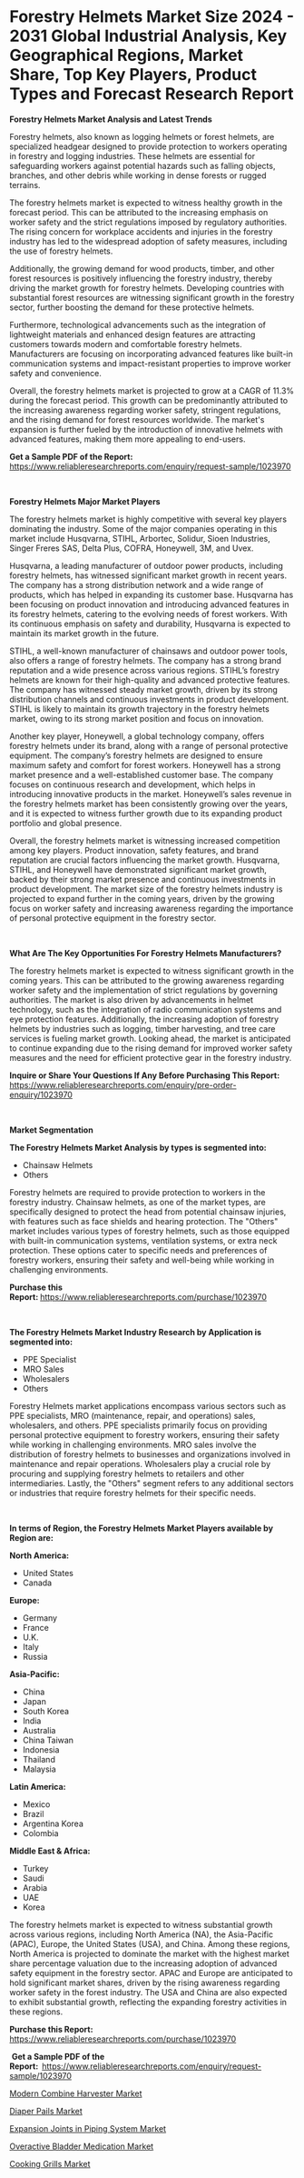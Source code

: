 <p><h1>Forestry Helmets Market Size 2024 - 2031 Global Industrial Analysis, Key Geographical Regions, Market Share, Top Key Players, Product Types and Forecast Research Report</h1></p><p><strong>Forestry Helmets Market Analysis and Latest Trends</strong></p>
<p><p>Forestry helmets, also known as logging helmets or forest helmets, are specialized headgear designed to provide protection to workers operating in forestry and logging industries. These helmets are essential for safeguarding workers against potential hazards such as falling objects, branches, and other debris while working in dense forests or rugged terrains.</p><p>The forestry helmets market is expected to witness healthy growth in the forecast period. This can be attributed to the increasing emphasis on worker safety and the strict regulations imposed by regulatory authorities. The rising concern for workplace accidents and injuries in the forestry industry has led to the widespread adoption of safety measures, including the use of forestry helmets.</p><p>Additionally, the growing demand for wood products, timber, and other forest resources is positively influencing the forestry industry, thereby driving the market growth for forestry helmets. Developing countries with substantial forest resources are witnessing significant growth in the forestry sector, further boosting the demand for these protective helmets.</p><p>Furthermore, technological advancements such as the integration of lightweight materials and enhanced design features are attracting customers towards modern and comfortable forestry helmets. Manufacturers are focusing on incorporating advanced features like built-in communication systems and impact-resistant properties to improve worker safety and convenience.</p><p>Overall, the forestry helmets market is projected to grow at a CAGR of 11.3% during the forecast period. This growth can be predominantly attributed to the increasing awareness regarding worker safety, stringent regulations, and the rising demand for forest resources worldwide. The market's expansion is further fueled by the introduction of innovative helmets with advanced features, making them more appealing to end-users.</p></p>
<p><strong>Get a Sample PDF of the Report:&nbsp;</strong> <a href="https://www.reliableresearchreports.com/enquiry/request-sample/1023970">https://www.reliableresearchreports.com/enquiry/request-sample/1023970</a></p>
<p>&nbsp;</p>
<p><strong>Forestry Helmets Major Market Players</strong></p>
<p><p>The forestry helmets market is highly competitive with several key players dominating the industry. Some of the major companies operating in this market include Husqvarna, STIHL, Arbortec, Solidur, Sioen Industries, Singer Freres SAS, Delta Plus, COFRA, Honeywell, 3M, and Uvex.</p><p>Husqvarna, a leading manufacturer of outdoor power products, including forestry helmets, has witnessed significant market growth in recent years. The company has a strong distribution network and a wide range of products, which has helped in expanding its customer base. Husqvarna has been focusing on product innovation and introducing advanced features in its forestry helmets, catering to the evolving needs of forest workers. With its continuous emphasis on safety and durability, Husqvarna is expected to maintain its market growth in the future.</p><p>STIHL, a well-known manufacturer of chainsaws and outdoor power tools, also offers a range of forestry helmets. The company has a strong brand reputation and a wide presence across various regions. STIHL’s forestry helmets are known for their high-quality and advanced protective features. The company has witnessed steady market growth, driven by its strong distribution channels and continuous investments in product development. STIHL is likely to maintain its growth trajectory in the forestry helmets market, owing to its strong market position and focus on innovation.</p><p>Another key player, Honeywell, a global technology company, offers forestry helmets under its brand, along with a range of personal protective equipment. The company’s forestry helmets are designed to ensure maximum safety and comfort for forest workers. Honeywell has a strong market presence and a well-established customer base. The company focuses on continuous research and development, which helps in introducing innovative products in the market. Honeywell’s sales revenue in the forestry helmets market has been consistently growing over the years, and it is expected to witness further growth due to its expanding product portfolio and global presence.</p><p>Overall, the forestry helmets market is witnessing increased competition among key players. Product innovation, safety features, and brand reputation are crucial factors influencing the market growth. Husqvarna, STIHL, and Honeywell have demonstrated significant market growth, backed by their strong market presence and continuous investments in product development. The market size of the forestry helmets industry is projected to expand further in the coming years, driven by the growing focus on worker safety and increasing awareness regarding the importance of personal protective equipment in the forestry sector.</p></p>
<p>&nbsp;</p>
<p><strong>What Are The Key Opportunities For Forestry Helmets Manufacturers?</strong></p>
<p><p>The forestry helmets market is expected to witness significant growth in the coming years. This can be attributed to the growing awareness regarding worker safety and the implementation of strict regulations by governing authorities. The market is also driven by advancements in helmet technology, such as the integration of radio communication systems and eye protection features. Additionally, the increasing adoption of forestry helmets by industries such as logging, timber harvesting, and tree care services is fueling market growth. Looking ahead, the market is anticipated to continue expanding due to the rising demand for improved worker safety measures and the need for efficient protective gear in the forestry industry.</p></p>
<p><strong>Inquire or Share Your Questions If Any Before Purchasing This Report:</strong> <a href="https://www.reliableresearchreports.com/enquiry/pre-order-enquiry/1023970">https://www.reliableresearchreports.com/enquiry/pre-order-enquiry/1023970</a></p>
<p>&nbsp;</p>
<p><strong>Market Segmentation</strong></p>
<p><strong>The Forestry Helmets Market Analysis by types is segmented into:</strong></p>
<p><ul><li>Chainsaw Helmets</li><li>Others</li></ul></p>
<p><p>Forestry helmets are required to provide protection to workers in the forestry industry. Chainsaw helmets, as one of the market types, are specifically designed to protect the head from potential chainsaw injuries, with features such as face shields and hearing protection. The "Others" market includes various types of forestry helmets, such as those equipped with built-in communication systems, ventilation systems, or extra neck protection. These options cater to specific needs and preferences of forestry workers, ensuring their safety and well-being while working in challenging environments.</p></p>
<p><strong>Purchase this Report:&nbsp;</strong><a href="https://www.reliableresearchreports.com/purchase/1023970">https://www.reliableresearchreports.com/purchase/1023970</a></p>
<p>&nbsp;</p>
<p><strong>The Forestry Helmets Market Industry Research by Application is segmented into:</strong></p>
<p><ul><li>PPE Specialist</li><li>MRO Sales</li><li>Wholesalers</li><li>Others</li></ul></p>
<p><p>Forestry Helmets market applications encompass various sectors such as PPE specialists, MRO (maintenance, repair, and operations) sales, wholesalers, and others. PPE specialists primarily focus on providing personal protective equipment to forestry workers, ensuring their safety while working in challenging environments. MRO sales involve the distribution of forestry helmets to businesses and organizations involved in maintenance and repair operations. Wholesalers play a crucial role by procuring and supplying forestry helmets to retailers and other intermediaries. Lastly, the "Others" segment refers to any additional sectors or industries that require forestry helmets for their specific needs.</p></p>
<p>&nbsp;</p>
<p><strong>In terms of Region, the Forestry Helmets Market Players available by Region are:</strong></p>
<p>
    <p> <strong> North America: </strong>
        <ul>
            <li>United States</li>
            <li>Canada</li>
        </ul>
        </p> 
    <p> <strong> Europe: </strong>
        <ul>
            <li>Germany</li>
            <li>France</li>
            <li>U.K.</li>
            <li>Italy</li>
            <li>Russia</li>
        </ul>
        </p> 
    <p> <strong> Asia-Pacific: </strong>
        <ul>
            <li>China</li>
            <li>Japan</li>
            <li>South Korea</li>
            <li>India</li>
            <li>Australia</li>
            <li>China Taiwan</li>
            <li>Indonesia</li>
            <li>Thailand</li>
            <li>Malaysia</li>
        </ul>
        </p> 
    <p> <strong> Latin America: </strong>
        <ul>
            <li>Mexico</li>
            <li>Brazil</li>
            <li>Argentina Korea</li>
            <li>Colombia</li>
        </ul>
        </p> 
    <p> <strong> Middle East & Africa: </strong>
        <ul>
            <li>Turkey</li>
            <li>Saudi</li>
            <li>Arabia</li>
            <li>UAE</li>
            <li>Korea</li>
        </ul>
    </p>
    </p>
<p><p>The forestry helmets market is expected to witness substantial growth across various regions, including North America (NA), the Asia-Pacific (APAC), Europe, the United States (USA), and China. Among these regions, North America is projected to dominate the market with the highest market share percentage valuation due to the increasing adoption of advanced safety equipment in the forestry sector. APAC and Europe are anticipated to hold significant market shares, driven by the rising awareness regarding worker safety in the forest industry. The USA and China are also expected to exhibit substantial growth, reflecting the expanding forestry activities in these regions.</p></p>
<p><strong>Purchase this Report: </strong><a href="https://www.reliableresearchreports.com/purchase/1023970">https://www.reliableresearchreports.com/purchase/1023970</a></p>
<p>&nbsp;<strong>Get a Sample PDF of the Report:&nbsp;&nbsp;</strong><a href="https://www.reliableresearchreports.com/enquiry/request-sample/1023970">https://www.reliableresearchreports.com/enquiry/request-sample/1023970</a></p>
<p><strong></strong></p>
<p><p><a href="https://www.linkedin.com/pulse/modern-combine-harvester-market-research-report-key-3i0oe?trackingId=xJpp34ZKTSecR1%2FakaUAMw%3D%3D">Modern Combine Harvester Market</a></p><p><a href="https://github.com/gdfhhhj/Market-Research-Report-List-2/blob/main/diaper-pails-market.md">Diaper Pails Market</a></p><p><a href="https://www.linkedin.com/pulse/expansion-joints-piping-system-market-centers-aspects-growth-share-grz0e?trackingId=59iMyd96TESzzb4hujuNtg%3D%3D">Expansion Joints in Piping System Market</a></p><p><a href="https://www.linkedin.com/pulse/overactive-bladder-medication-market-size-evaluating-its-fysle?trackingId=38W77OYkRL6Le9nvVUiyKg%3D%3D">Overactive Bladder Medication Market</a></p><p><a href="https://github.com/gulaimolin/Market-Research-Report-List-2/blob/main/cooking-grills-market.md">Cooking Grills Market</a></p></p>